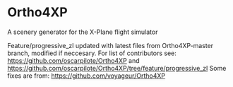 # Ortho4XP
A scenery generator for the X-Plane flight simulator

Feature/progressive_zl updated with latest files from Ortho4XP-master branch, modified if neccesary.
For list of contributors see: https://github.com/oscarpilote/Ortho4XP and https://github.com/oscarpilote/Ortho4XP/tree/feature/progressive_zl
Some fixes are from: https://github.com/voyageur/Ortho4XP 
